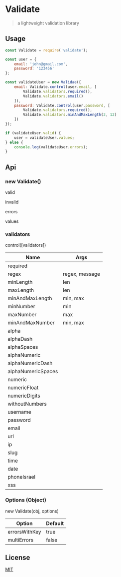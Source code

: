 # Validate

> a lightweight validation library

## Usage

```javascript
const Validate = require('validate');

const user = {
    email: 'john@gmail.com',
    password: '123456'
};

const validateUser = new Validae({
    email: Validate.control(user.email, [
        Validate.validators.required(),
        Validate.validators.email()
    ]),
    password: Validate.control(user.password, [
        Validate.validators.required(),
        Validate.validators.minAndMaxLength(3, 12)
    ])
});

if (validateUser.valid) {
    user = validateUser.values;
} else {
    console.log(validateUser.errors);
}
```

## Api

### new Validate()

valid

invalid

errors

values

### validators

control([validators])

| Name     | Args           |
| -------- | -------------- |
| required |
| regex | regex, message |
| minLength | len
| maxLength | len
| minAndMaxLength | min, max
| minNumber | min
| maxNumber | max
| minAndMaxNumber | min, max
| alpha |
| alphaDash |
| alphaSpaces |
| alphaNumeric |
| alphaNumericDash |
| alphaNumericSpaces |
| numeric |
| numericFloat |
| numericDigits |
| withoutNumbers |
| username |
| password |
| email |
| url |
| ip |
| slug |
| time |
| date |
| phoneIsrael |
| xss |

### Options (Object)

new Validate(obj, options)

| Option   | Default        |
| -------- | -------------- |
| errorsWithKey | true |
| multiErrors | false |

## License

[MIT](LICENSE)
